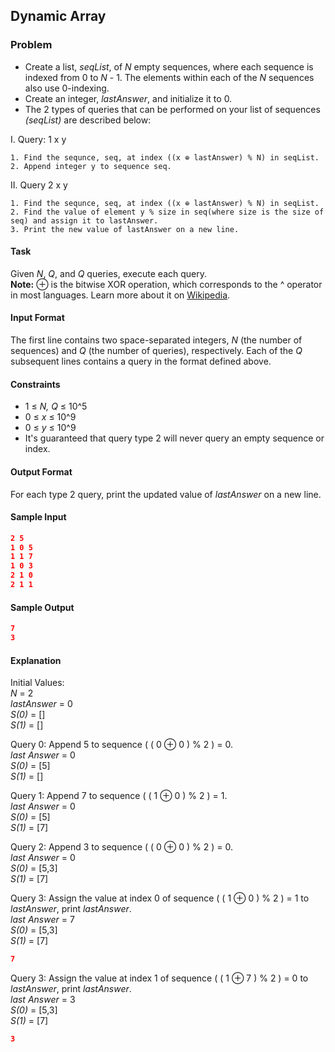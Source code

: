 ## Dynamic Array

### Problem
  * Create a list, *seqList*, of *N* empty sequences, where each sequence is indexed from 0 to *N* - 1. 
The elements within each of the *N* sequences also use 0-indexing.
  * Create an integer, *lastAnswer*, and initialize it to 0.
  * The 2 types of queries that can be performed on your list of sequences *(seqList)* are described below:
  
  I. Query: 1 x y
  
    1. Find the sequnce, seq, at index ((x ⊕ lastAnswer) % N) in seqList.
    2. Append integer y to sequence seq.
        
  II. Query 2 x y
  
    1. Find the sequnce, seq, at index ((x ⊕ lastAnswer) % N) in seqList.
    2. Find the value of element y % size in seq(where size is the size of seq) and assign it to lastAnswer.
    3. Print the new value of lastAnswer on a new line. 
#### Task
Given *N*, *Q*, and *Q* queries, execute each query.                                                                                  
**Note:** ⊕ is the bitwise XOR operation, which corresponds to the ^ operator in most languages. 
Learn more about it on [Wikipedia](https://en.wikipedia.org/wiki/Exclusive_or 'Exclusive or
').
#### Input Format
The first line contains two space-separated integers, *N* (the number of sequences) and *Q* (the number of queries), respectively. 
Each of the *Q* subsequent lines contains a query in the format defined above.
#### Constraints
  * 1 ≤ *N, Q* ≤ 10^5
  * 0 ≤ *x* ≤ 10^9
  * 0 ≤ *y* ≤ 10^9
  * It's guaranteed that query type 2 will never query an empty sequence or index.
#### Output Format
For each type 2 query, print the updated value of *lastAnswer* on a new line.
#### Sample Input 
```json
2 5
1 0 5
1 1 7
1 0 3
2 1 0
2 1 1
```
#### Sample Output 
```json
7
3
```
#### Explanation 
Initial Values:                                                                                                         
*N* = 2                                                                                                                 
*lastAnswer* = 0                                                                                                                        
*S(0)* = []                                                                                     
*S(1)* = []                                                                                                             

Query 0: Append 5 to sequence ( ( 0 ⊕ 0 ) % 2 ) = 0.                                                                                   
*last Answer* = 0                                                                                       
*S(0)* = [5]                                                                                                                    
*S(1)* = []                                                                                                     

Query 1: Append 7 to sequence ( ( 1 ⊕ 0 ) % 2 ) = 1.                                                                                
*last Answer* = 0                                                                                       
*S(0)* = [5]                                                                                                                    
*S(1)* = [7]                                                                                                     

Query 2: Append 3 to sequence ( ( 0 ⊕ 0 ) % 2 ) = 0.                                                                                    
*last Answer* = 0                                                                                       
*S(0)* = [5,3]                                                                                                                    
*S(1)* = [7]                                                                                                     

Query 3: Assign the value at index 0 of sequence ( ( 1 ⊕ 0 ) % 2 ) = 1 to *lastAnswer*, print *lastAnswer*.                             
*last Answer* = 7                                                                                       
*S(0)* = [5,3]                                                                                                                    
*S(1)* = [7]                                                                                                     
```json
7
```
Query 3: Assign the value at index 1 of sequence ( ( 1 ⊕ 7 ) % 2 ) = 0 to *lastAnswer*, print *lastAnswer*.                             
*last Answer* = 3                                                                                       
*S(0)* = [5,3]                                                                                                                    
*S(1)* = [7]                                                                                                         
```json
3
```
